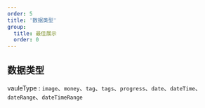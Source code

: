 ```yaml
---
order: 5
title: '数据类型'
group: 
  title: 最佳展示
  order: 0
---
```


## 数据类型
vauleType : `image`、`money`、`tag`、`tags`、`progress`、`date`、`dateTime`、`dateRange`、`dateTimeRange`

<code src='./demo/valueType.tsx'></code>
